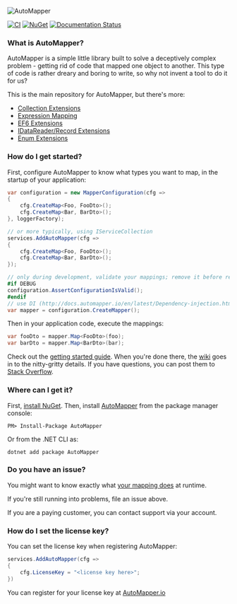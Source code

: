 ![AutoMapper](https://s3.amazonaws.com/automapper/logo.png)

[![CI](https://github.com/luckypennysoftware/automapper/workflows/CI/badge.svg)](https://github.com/luckypennysoftware/AutoMapper/actions?query=workflow%3ACI)
[![NuGet](http://img.shields.io/nuget/vpre/AutoMapper.svg?label=NuGet)](https://www.nuget.org/packages/AutoMapper/)
[![Documentation Status](https://readthedocs.org/projects/automapper/badge/?version=stable)](https://docs.automapper.io/en/stable/?badge=stable)


### What is AutoMapper?

AutoMapper is a simple little library built to solve a deceptively complex problem - getting rid of code that mapped one object to another. This type of code is rather dreary and boring to write, so why not invent a tool to do it for us?

This is the main repository for AutoMapper, but there's more:

* [Collection Extensions](https://github.com/AutoMapper/AutoMapper.Collection)
* [Expression Mapping](https://github.com/AutoMapper/AutoMapper.Extensions.ExpressionMapping)
* [EF6 Extensions](https://github.com/AutoMapper/AutoMapper.EF6)
* [IDataReader/Record Extensions](https://github.com/AutoMapper/AutoMapper.Data)
* [Enum Extensions](https://github.com/AutoMapper/AutoMapper.Extensions.EnumMapping)

### How do I get started?

First, configure AutoMapper to know what types you want to map, in the startup of your application:

```csharp
var configuration = new MapperConfiguration(cfg => 
{
    cfg.CreateMap<Foo, FooDto>();
    cfg.CreateMap<Bar, BarDto>();
}, loggerFactory);

// or more typically, using IServiceCollection
services.AddAutoMapper(cfg => 
{
    cfg.CreateMap<Foo, FooDto>();
    cfg.CreateMap<Bar, BarDto>();
});

// only during development, validate your mappings; remove it before release
#if DEBUG
configuration.AssertConfigurationIsValid();
#endif
// use DI (http://docs.automapper.io/en/latest/Dependency-injection.html) or create the mapper yourself
var mapper = configuration.CreateMapper();
```
Then in your application code, execute the mappings:

```csharp
var fooDto = mapper.Map<FooDto>(foo);
var barDto = mapper.Map<BarDto>(bar);
```

Check out the [getting started guide](https://automapper.readthedocs.io/en/latest/Getting-started.html). When you're done there, the [wiki](https://automapper.readthedocs.io/en/latest/) goes in to the nitty-gritty details. If you have questions, you can post them to [Stack Overflow](https://stackoverflow.com/questions/tagged/automapper).

### Where can I get it?

First, [install NuGet](http://docs.nuget.org/docs/start-here/installing-nuget). Then, install [AutoMapper](https://www.nuget.org/packages/AutoMapper/) from the package manager console:

```
PM> Install-Package AutoMapper
```
Or from the .NET CLI as:
```
dotnet add package AutoMapper
```

### Do you have an issue?

You might want to know exactly what [your mapping does](https://automapper.readthedocs.io/en/latest/Understanding-your-mapping.html) at runtime.

If you're still running into problems, file an issue above.

If you are a paying customer, you can contact support via your account.

### How do I set the license key?

You can set the license key when registering AutoMapper:

```csharp
services.AddAutoMapper(cfg => 
{
    cfg.LicenseKey = "<license key here>";
})
```

You can register for your license key at [AutoMapper.io](https://automapper.io)